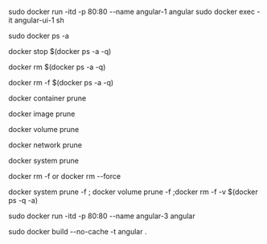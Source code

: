 sudo docker run -itd -p 80:80 --name angular-1 angular
sudo docker exec -it angular-ui-1 sh

sudo docker ps -a


docker stop $(docker ps -a -q)

docker rm $(docker ps -a -q)

<!-- both at once -->
docker rm -f $(docker ps -a -q)

docker container prune

docker image prune

docker volume prune

docker network prune

docker system prune
<!-- removes also running containers -->
docker rm -f or docker rm --force 

<!-- One command line for cleaning all containers -->
docker system prune -f ; docker volume prune -f ;docker rm -f -v $(docker ps -q -a)

sudo docker run -itd -p 80:80 --name angular-3 angular

sudo docker build  --no-cache -t angular .